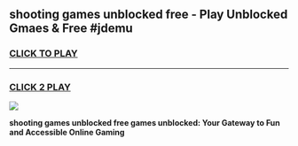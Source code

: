 
## shooting games unblocked free - Play Unblocked Gmaes & Free #jdemu
<h3>
<a href="https://news.freeplayer.one?title=shooting_games_unblocked_free&ref=24F">CLICK TO PLAY</a></h3>
<hr>

<h3>
<a href="https://news.freeplayer.one?title=shooting_games_unblocked_free&ref=24F">CLICK 2 PLAY</a>
  
</h3>

<a href="https://news.freeplayer.one?title=shooting_games_unblocked_free&ref=24F/"><img src="https://clearcache.store/games.png"></a>


**shooting games unblocked free games unblocked: Your Gateway to Fun and Accessible Online Gaming**
